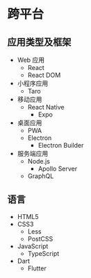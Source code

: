 # 跨平台

## 应用类型及框架

- Web 应用
  - React
  - React DOM
- 小程序应用
  - Taro
- 移动应用
  - React Native
    - Expo
- 桌面应用
  - PWA
  - Electron
    - Electron Builder
- 服务端应用
  - Node.js
    - Apollo Server
  - GraphQL
  
## 语言

- HTML5
- CSS3
  - Less
  - PostCSS
- JavaScript
  - TypeScript
- Dart
  - Flutter